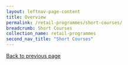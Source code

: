 ```yaml
---
layout: leftnav-page-content
title: Overview
permalink: /retail-programmes/short-courses/
breadcrumb: Short Courses
collection_name: retail-programmes
second_nav_title: "Short Courses"
---
```

<a href="#" onclick="history.go(-1)">Back to previous page</a><br>
